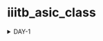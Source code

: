 # iiitb_asic_class

<details>
<summary>DAY-1</summary>
<br>

## DAY-1

### Icarus Verilog Installation

**Steps to install Icarus Verilog**
```
sudo apt-get install iverilog
```


![iverilog](https://github.com/bhargav-vlsi/ASIC-Design-IIITB/assets/141163376/1fce1434-4d84-4f1e-b2d3-c2b06fe998d4)


iverilog tool installed

### Yosys Installation

**Steps to install Yosys**

```
git clone https://github.com/YosysHQ/yosys.git
cd yosys 
sudo apt install make (If make is not installed please install it) 
sudo apt-get install build-essential clang bison flex \
    libreadline-dev gawk tcl-dev libffi-dev git \
    graphviz xdot pkg-config python3 libboost-system-dev \
    libboost-python-dev libboost-filesystem-dev zlib1g-dev
make config-gcc
make 
sudo make install
```

![yosys](https://github.com/bhargav-vlsi/ASIC-Design-IIITB/assets/141163376/f7030fd6-fe4a-4c98-b873-1826deb7fcfa)


Yosys installed



### Gtkwave Installation

**Steps to install Gtkwave**
```
sudo apt update
sudo apt install gtkwave
```

![gtkwave](https://github.com/bhargav-vlsi/ASIC-Design-IIITB/assets/141163376/ee1bf47a-cf28-494f-b449-2dfa35d27cb9)

gtkwave installed

### Ngspice installation
**Steps to install ngspice**
```
wget https://sourceforge.net/projects/ngspice/files/ngspice-40.tar.gz
tar -zxvf ngspice-40.tar.gz
cd ngspice-40
mkdir release
cd release
sudo apt install automake libtool libxaw7-dev flex bison libncurses5-dev
../configure  --with-x --with-readline=yes --disable-debug
make
sudo make install
```
![ngspice](https://github.com/bhargav-vlsi/ASIC-Design-IIITB/assets/141163376/84cc0419-139d-4cc7-8e24-3df164950c9a)

ngspice installed

### OpenSTA Installtion
**Steps to install OpenSTA**
```
git clone https://github.com/The-OpenROAD-Project/OpenSTA.git
cd OpenSTA
mkdir build
cd build
sudo apt-get install cmake clang gcctcl swig bison flex
cmake ..
make
```
![ngspice](https://github.com/bhargav-vlsi/ASIC-Design-IIITB/assets/141163376/84cc0419-139d-4cc7-8e24-3df164950c9a)
Open STA installed
</details>
